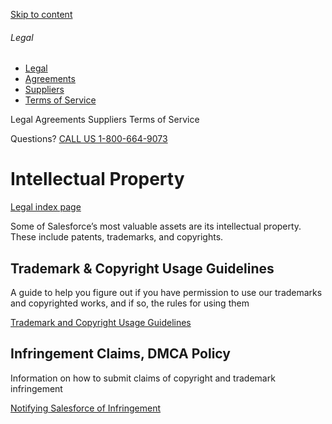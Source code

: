 [Skip to content](#main)

[](#)

###### Legal

* [Legal](https://www.salesforce.com/company/legal/)
* [Agreements](https://www.salesforce.com/company/legal/agreements/)
* [Suppliers](https://www.salesforce.com/company/legal/supplier/)
* [Terms of Service](https://www.salesforce.com/company/legal/sfdc-website-terms-of-service/)

Legal Agreements Suppliers Terms of Service

Questions? [CALL US 1-800-664-9073](tel:1-800-664-9073)

Intellectual Property
=====================

[Legal index page](https://www.salesforce.com/company/legal/)

Some of Salesforce’s most valuable assets are its intellectual property. These include patents, trademarks, and copyrights.

Trademark & Copyright Usage Guidelines
--------------------------------------

A guide to help you figure out if you have permission to use our trademarks and copyrighted works, and if so, the rules for using them 

[Trademark and Copyright Usage Guidelines](https://www.salesforce.com/company/legal/intellectual/tmcusageguidelines/)

Infringement Claims, DMCA Policy
--------------------------------

Information on how to submit claims of copyright and trademark infringement 

[Notifying Salesforce of Infringement](https://www.salesforce.com/company/legal/intellectual/dmca/)

[](tel:1-800-667-6389)